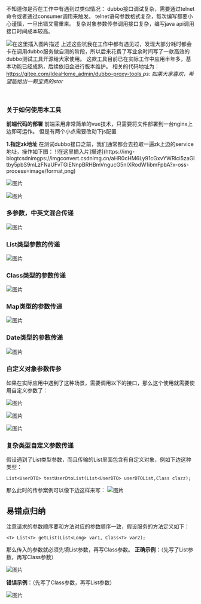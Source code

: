 不知道你是否在工作中有遇到过类似情况：
dubbo接口调试复杂，需要通过telnet命令或者通过consumer调用来触发。
telnet语句参数格式复杂，每次编写都要小心谨慎，一旦出错又需重来。
复杂对象参数传参调用接口复杂，编写java api调用接口时间成本较高。

![在这里插入图片描述](https://images.gitee.com/uploads/images/2020/0615/235405_bb3f02d3_1777749.png)
上述这些坑我在工作中都有遇见过，发现大部分耗时都会卡在调用dubbo服务做自测的阶段，所以后来花费了写业余时间写了一款高效的dubbo测试工具开源给大家使用。
这款工具目前已在实际工作中应用半年多，基本功能已经成熟，后续依旧会进行版本维护。
相关的代码地址为：
[https://gitee.com/IdeaHome_admin/dubbo-proxy-tools
](https://gitee.com/IdeaHome_admin/dubbo-proxy-tools)
*ps: 如果大家喜欢，希望能给出一颗宝贵的star*

<br>

### 关于如何使用本工具

**前端代码的部署**
前端采用非常简单的vue技术，只需要将文件部署到一台nginx上边即可运作。
但是有两个小点需要改动下js配置

**1.指定zk地址**
在测试dubbo接口之前，我们通常都会去拉取一遍zk上边的service地址，操作如下图：
!!在这里插入片]描述](https://img-blogtcsdnimgps://imgconvert.csdnimg.cn/aHR0cHM6Ly91cGxvYWRlci5zaGltby5pbS9mLzFNaUFvTGlENnpBRHBmVngucG5nIXRodW1ibmFpbA?x-oss-process=image/format,png)

![图片](https://images.gitee.com/uploads/images/2020/0615/235405_97e84efc_1777749.jpeg)

![图片](https://images.gitee.com/uploads/images/2020/0615/235405_4e927b0c_1777749.jpeg)

### **多参数，中英文混合传递**

![图片](https://images.gitee.com/uploads/images/2020/0615/235405_4c081d7c_1777749.jpeg)


### List类型参数的传递

![图片](https://images.gitee.com/uploads/images/2020/0615/235405_871501ad_1777749.jpeg)

### Class类型的参数传递

![图片](https://images.gitee.com/uploads/images/2020/0615/235405_0e72b93b_1777749.jpeg)

### Map类型的参数传递

![图片](https://images.gitee.com/uploads/images/2020/0615/235406_5e462a6d_1777749.jpeg)

### Date类型的参数传递

![图片](https://images.gitee.com/uploads/images/2020/0615/235406_b8a3563c_1777749.jpeg)


### 自定义对象参数传参

如果在实际应用中遇到了这种场景，需要调用以下的接口，那么这个使用就需要使用自定义参数了：

![图片](https://images.gitee.com/uploads/images/2020/0615/235406_d4475504_1777749.jpeg)

![图片](https://images.gitee.com/uploads/images/2020/0615/235406_4c79cf11_1777749.jpeg)

![图片](https://images.gitee.com/uploads/images/2020/0615/235406_2e746821_1777749.jpeg)

### 复杂类型自定义参数传递

假设遇到了List类型参数，而且传输的List里面包含有自定义对象，例如下边这种类型：

```
List<UserDTO> testUserDtoList(List<UserDTO> userDTOList,Class clazz);
```
那么此时的传参案例可以像下边这样来写：
![图片](https://images.gitee.com/uploads/images/2020/0615/235406_8a68813d_1777749.jpeg)




## 易错点归纳

注意请求的参数顺序要和方法对应的参数顺序一致，假设服务的方法定义如下：

```
<T> List<T> getList(List<Long> var1, Class<T> var2);
```
那么传入的参数就必须先填List参数，再写Class参数。
**正确示例：**（先写了List参数，再写Class参数）

![图片](https://images.gitee.com/uploads/images/2020/0615/235406_78dbda9e_1777749.jpeg)

**错误示例：**（先写了Class参数，再写List参数）

![图片](https://images.gitee.com/uploads/images/2020/0615/235406_0cb06ef1_1777749.jpeg)






